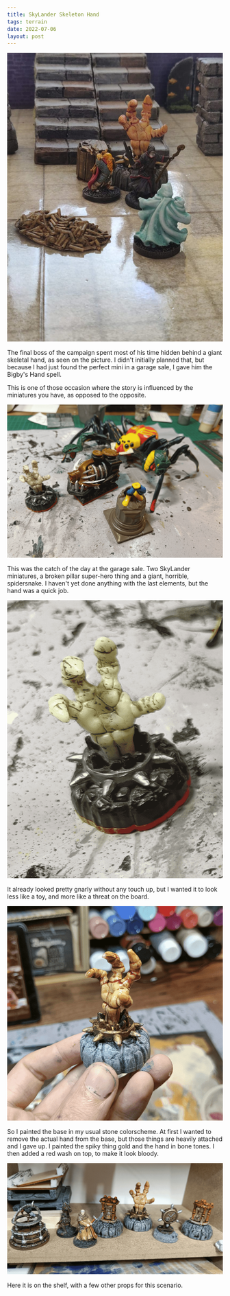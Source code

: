 ```yaml
---
title: SkyLander Skeleton Hand
tags: terrain
date: 2022-07-06
layout: post
---
```


![image-20220626233653506](image-20220626233653506.ca045c3e4d.jpeg)

The final boss of the campaign spent most of his time hidden behind a giant skeletal hand, as seen on the picture. I didn't initially planned that, but because I had just found the perfect mini in a garage sale, I gave him the Bigby's Hand spell.

This is one of those occasion where the story is influenced by the miniatures you have, as opposed to the opposite.

![image-20220706225738562](image-20220706225738562.png)

This was the catch of the day at the garage sale. Two SkyLander miniatures, a broken pillar super-hero thing and a giant, horrible, spidersnake. I haven't yet done anything with the last elements, but the hand was a quick job.

![image-20220706225832686](image-20220706225832686.png)

It already looked pretty gnarly without any touch up, but I wanted it to look less like a toy, and more like a threat on the board.

![image-20220706225907239](image-20220706225907239.png)

So I painted the base in my usual stone colorscheme. At first I wanted to remove the actual hand from the base, but those things are heavily attached and I gave up. I painted the spiky thing gold and the hand in bone tones. I then added a red wash on top, to make it look bloody.

![image-20220706230024814](image-20220706230024814.png)

Here it is on the shelf, with a few other props for this scenario.